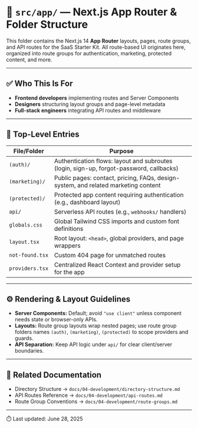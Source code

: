 # 🧭 `src/app/` — Next.js App Router & Folder Structure

This folder contains the Next.js 14 **App Router** layouts, pages, route groups, and API routes for the SaaS Starter Kit. All route-based UI originates here, organized into route groups for authentication, marketing, protected content, and more.

---

## ✅ Who This Is For

- **Frontend developers** implementing routes and Server Components  
- **Designers** structuring layout groups and page-level metadata  
- **Full-stack engineers** integrating API routes and middleware  

---

## 📂 Top-Level Entries

| File/Folder       | Purpose                                                            |
| ----------------- | ------------------------------------------------------------------ |
| `(auth)/`         | Authentication flows: layout and subroutes (login, sign-up, forgot-password, callbacks) |
| `(marketing)/`    | Public pages: contact, pricing, FAQs, design-system, and related marketing content |
| `(protected)/`    | Protected app content requiring authentication (e.g., dashboard layout) |
| `api/`            | Serverless API routes (e.g., `webhooks/` handlers)                 |
| `globals.css`     | Global Tailwind CSS imports and custom font definitions            |
| `layout.tsx`      | Root layout: `<head>`, global providers, and page wrappers         |
| `not-found.tsx`   | Custom 404 page for unmatched routes                               |
| `providers.tsx`   | Centralized React Context and provider setup for the app           |

---

## ⚙️ Rendering & Layout Guidelines

- **Server Components:** Default; avoid `"use client"` unless component needs state or browser-only APIs.  
- **Layouts:** Route group layouts wrap nested pages; use route group folders names `(auth)`, `(marketing)`, `(protected)` to scope providers and guards.  
- **API Separation:** Keep API logic under `api/` for clear client/server boundaries.  

---

## 📌 Related Documentation

- Directory Structure → `docs/04-development/directory-structure.md`  
- API Routes Reference → `docs/04-development/api-routes.md`  
- Route Group Conventions → `docs/04-development/route-groups.md`  

---

⏱️ Last updated: June 28, 2025

